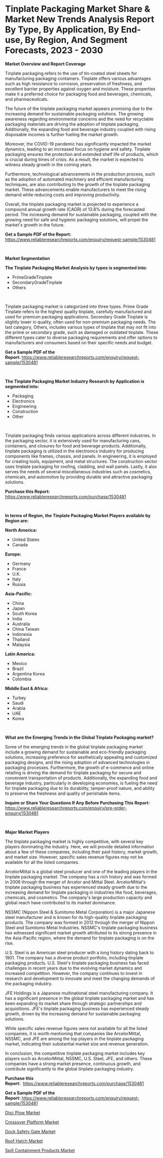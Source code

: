<p><h1>Tinplate Packaging Market Share & Market New Trends Analysis Report By Type, By Application, By End-use, By Region, And Segment Forecasts, 2023 - 2030</h1></p><p><strong>Market Overview and Report Coverage</strong></p>
<p><p>Tinplate packaging refers to the use of tin-coated steel sheets for manufacturing packaging containers. Tinplate offers various advantages such as high resistance to corrosion, preservation of freshness, and excellent barrier properties against oxygen and moisture. These properties make it a preferred choice for packaging food and beverages, chemicals, and pharmaceuticals.</p><p>The future of the tinplate packaging market appears promising due to the increasing demand for sustainable packaging solutions. The growing awareness regarding environmental concerns and the need for recyclable packaging materials are driving the adoption of tinplate packaging. Additionally, the expanding food and beverage industry coupled with rising disposable incomes is further fueling the market growth.</p><p>Moreover, the COVID-19 pandemic has significantly impacted the market dynamics, leading to an increased focus on hygiene and safety. Tinplate packaging ensures the protection and extended shelf life of products, which is crucial during times of crisis. As a result, the market is expected to witness steady growth in the coming years.</p><p>Furthermore, technological advancements in the production process, such as the adoption of automated machinery and efficient manufacturing techniques, are also contributing to the growth of the tinplate packaging market. These advancements enable manufacturers to meet the rising demand while reducing costs and improving productivity.</p><p>Overall, the tinplate packaging market is projected to experience a compound annual growth rate (CAGR) of 13.8% during the forecasted period. The increasing demand for sustainable packaging, coupled with the growing need for safe and hygienic packaging solutions, will propel the market's growth in the future.</p></p>
<p><strong>Get a Sample PDF of the Report:</strong> <a href="https://www.reliableresearchreports.com/enquiry/request-sample/1530481">https://www.reliableresearchreports.com/enquiry/request-sample/1530481</a></p>
<p>&nbsp;</p>
<p><strong>Market Segmentation</strong></p>
<p><strong>The Tinplate Packaging Market Analysis by types is segmented into:</strong></p>
<p><ul><li>PrimeGradeTinplate</li><li>SecondaryGradeTinplate</li><li>Others</li></ul></p>
<p>&nbsp;</p>
<p><p>Tinplate packaging market is categorized into three types. Prime Grade Tinplate refers to the highest quality tinplate, carefully manufactured and used for premium packaging applications. Secondary Grade Tinplate is slightly lower in quality, often used for non-premium packaging needs. The last category, Others, includes various types of tinplate that may not fit into the prime or secondary grade, such as damaged or outdated tinplate. These different types cater to diverse packaging requirements and offer options to manufacturers and consumers based on their specific needs and budget.</p></p>
<p><strong>Get a Sample PDF of the Report:</strong>&nbsp;<a href="https://www.reliableresearchreports.com/enquiry/request-sample/1530481">https://www.reliableresearchreports.com/enquiry/request-sample/1530481</a></p>
<p>&nbsp;</p>
<p><strong>The Tinplate Packaging Market Industry Research by Application is segmented into:</strong></p>
<p><ul><li>Packaging</li><li>Electronics</li><li>Engineering</li><li>Construction</li><li>Other</li></ul></p>
<p>&nbsp;</p>
<p><p>Tinplate packaging finds various applications across different industries. In the packaging sector, it is extensively used for manufacturing cans, containers, and closures for food and beverage products. Additionally, tinplate packaging is utilized in the electronics industry for producing components like frames, chassis, and panels. In engineering, it is employed for creating tools, equipment, and metal structures. The construction sector uses tinplate packaging for roofing, cladding, and wall panels. Lastly, it also serves the needs of several miscellaneous industries such as cosmetics, chemicals, and automotive by providing durable and attractive packaging solutions.</p></p>
<p><strong>Purchase this Report:</strong>&nbsp; <a href="https://www.reliableresearchreports.com/purchase/1530481">https://www.reliableresearchreports.com/purchase/1530481</a></p>
<p>&nbsp;</p>
<p><strong>In terms of Region, the Tinplate Packaging Market Players available by Region are:</strong></p>
<p>
    <p> <strong> North America: </strong>
        <ul>
            <li>United States</li>
            <li>Canada</li>
        </ul>
        </p> 
    <p> <strong> Europe: </strong>
        <ul>
            <li>Germany</li>
            <li>France</li>
            <li>U.K.</li>
            <li>Italy</li>
            <li>Russia</li>
        </ul>
        </p> 
    <p> <strong> Asia-Pacific: </strong>
        <ul>
            <li>China</li>
            <li>Japan</li>
            <li>South Korea</li>
            <li>India</li>
            <li>Australia</li>
            <li>China Taiwan</li>
            <li>Indonesia</li>
            <li>Thailand</li>
            <li>Malaysia</li>
        </ul>
        </p> 
    <p> <strong> Latin America: </strong>
        <ul>
            <li>Mexico</li>
            <li>Brazil</li>
            <li>Argentina Korea</li>
            <li>Colombia</li>
        </ul>
        </p> 
    <p> <strong> Middle East & Africa: </strong>
        <ul>
            <li>Turkey</li>
            <li>Saudi</li>
            <li>Arabia</li>
            <li>UAE</li>
            <li>Korea</li>
        </ul>
    </p>
    </p>
<p>&nbsp;</p>
<p><strong>What are the Emerging Trends in the Global Tinplate Packaging market?</strong></p>
<p><p>Some of the emerging trends in the global tinplate packaging market include a growing demand for sustainable and eco-friendly packaging solutions, increasing preference for aesthetically appealing and customized packaging designs, and the rising adoption of advanced technologies in packaging processes. Furthermore, the growth of e-commerce and online retailing is driving the demand for tinplate packaging for secure and convenient transportation of products. Additionally, the expanding food and beverage industry, particularly in developing economies, is fueling the need for tinplate packaging due to its durability, tamper-proof nature, and ability to preserve the freshness and quality of perishable items.</p></p>
<p><strong>Inquire or Share Your Questions If Any Before Purchasing This Report</strong>- <a href="https://www.reliableresearchreports.com/enquiry/pre-order-enquiry/1530481">https://www.reliableresearchreports.com/enquiry/pre-order-enquiry/1530481</a></p>
<p>&nbsp;</p>
<p><strong>Major Market Players</strong></p>
<p><p>The tinplate packaging market is highly competitive, with several key players dominating the industry. Here, we will provide detailed information about a few of these companies, including their past history, market growth, and market size. However, specific sales revenue figures may not be available for all the listed companies.</p><p>ArcelorMittal is a global steel producer and one of the leading players in the tinplate packaging market. The company has a rich history and was formed in 2006 through the merger of Arcelor and Mittal Steel. ArcelorMittal's tinplate packaging business has experienced steady growth due to the increasing demand for tinplate packaging in industries like food, beverages, chemicals, and cosmetics. The company's large production capacity and global reach have contributed to its market dominance.</p><p>NSSMC (Nippon Steel & Sumitomo Metal Corporation) is a major Japanese steel manufacturer and is known for its high-quality tinplate packaging products. The company was formed in 2012 through the merger of Nippon Steel and Sumitomo Metal Industries. NSSMC's tinplate packaging business has witnessed significant market growth attributed to its strong presence in the Asia-Pacific region, where the demand for tinplate packaging is on the rise.</p><p>U.S. Steel is an American steel producer with a long history dating back to 1901. The company has a diverse product portfolio, including tinplate packaging products. U.S. Steel's tinplate packaging business has faced challenges in recent years due to the evolving market dynamics and increased competition. However, the company continues to invest in research and development to innovate and meet the changing demands of the packaging industry.</p><p>JFE Holdings is a Japanese multinational steel manufacturing company. It has a significant presence in the global tinplate packaging market and has been expanding its market share through strategic partnerships and acquisitions. JFE's tinplate packaging business has experienced steady growth, driven by the increasing demand for sustainable packaging solutions.</p><p>While specific sales revenue figures were not available for all the listed companies, it is worth mentioning that companies like ArcelorMittal, NSSMC, and JFE are among the top players in the tinplate packaging market, indicating their substantial market size and revenue generation.</p><p>In conclusion, the competitive tinplate packaging market includes key players such as ArcelorMittal, NSSMC, U.S. Steel, JFE, and others. These companies have a strong market presence, continuous growth, and contribute significantly to the global tinplate packaging industry.</p></p>
<p><strong>Purchase this Report:</strong>&nbsp;&nbsp;<a href="https://www.reliableresearchreports.com/purchase/1530481">https://www.reliableresearchreports.com/purchase/1530481</a></p>
<p></p>
<p><strong>Get a Sample PDF of the Report:</strong>&nbsp;<a href="https://www.reliableresearchreports.com/enquiry/request-sample/1530481">https://www.reliableresearchreports.com/enquiry/request-sample/1530481</a></p>
<p><p><a href="https://medium.com/@bethelokon998/disc-plow-market-size-reveals-the-best-marketing-channels-in-global-industry-e9565294e824">Disc Plow Market</a></p><p><a href="https://medium.com/@lorenzmayer1995/crossover-platform-market-report-reveals-the-latest-trends-and-growth-opportunities-of-this-market-c66766e8d994">Crossover Platform Market</a></p><p><a href="https://medium.com/@merrittrice2023/dock-safety-gate-nbsp-market-focuses-on-market-share-size-and-projected-forecast-till-2030-13f3934055ce">Dock Safety Gate Market</a></p><p><a href="https://medium.com/@noelkunzei1/roof-hatch-market-competitive-analysis-market-trends-and-forecast-to-2030-8e214c777493">Roof Hatch Market</a></p><p><a href="https://medium.com/@paulmcglynn6456/decoding-spill-containment-products-market-metrics-market-share-trends-and-growth-patterns-78a5635f0d90">Spill Containment Products Market</a></p></p>